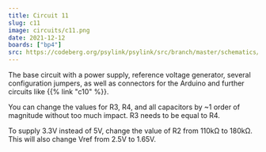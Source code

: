 ```yaml
---
title: Circuit 11
slug: c11
image: circuits/c11.png
date: 2021-12-12
boards: ["bp4"]
src: https://codeberg.org/psylink/psylink/src/branch/master/schematics/circuit11.sch
---
```


The base circuit with a power supply, reference voltage generator, several
configuration jumpers, as well as connectors for the Arduino and further
circuits like {{% link "c10" %}}.

You can change the values for R3, R4, and all capacitors by ~1 order of
magnitude without too much impact. R3 needs to be equal to R4.

To supply 3.3V instead of 5V, change the value of R2 from 110k&Omega; to
180k&Omega;.  This will also change Vref from 2.5V to 1.65V.
